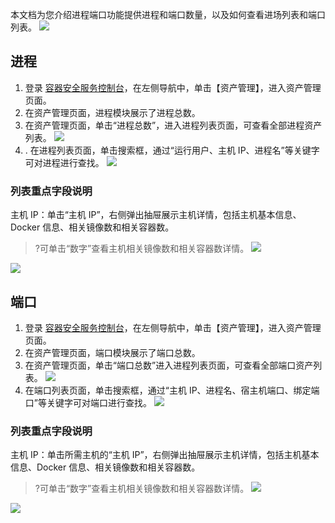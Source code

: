本文档为您介绍进程端口功能提供进程和端口数量，以及如何查看进场列表和端口列表。
![](https://main.qcloudimg.com/raw/1cd14a1f49affbc766b7712038b69190.png)

## 进程
1. 登录 [容器安全服务控制台](https://console.cloud.tencent.com/tcss)，在左侧导航中，单击【资产管理】，进入资产管理页面。
2. 在资产管理页面，进程模块展示了进程总数。
3.  在资产管理页面，单击“进程总数”，进入进程列表页面，可查看全部进程资产列表。
![](https://main.qcloudimg.com/raw/1f31f66ff963e595a69a2794dae42f38.png)
4. . 在进程列表页面，单击搜索框，通过“运行用户、主机 IP、进程名”等关键字可对进程进行查找。
![](https://main.qcloudimg.com/raw/baafd8b8072766ac59de9c16af5ef021.png)

### 列表重点字段说明
主机 IP：单击“主机 IP”，右侧弹出抽屉展示主机详情，包括主机基本信息、Docker 信息、相关镜像数和相关容器数。
>?可单击“数字”查看主机相关镜像数和相关容器数详情。
>![](https://main.qcloudimg.com/raw/b69a49611901755b7e196420bd60dd92.png)
>
![](https://main.qcloudimg.com/raw/095110a4389e6cfc032790fd9b890d49.png)

## 端口
1. 登录 [容器安全服务控制台](https://console.cloud.tencent.com/tcss)，在左侧导航中，单击【资产管理】，进入资产管理页面。
2. 在资产管理页面，端口模块展示了端口总数。
3. 在资产管理页面，单击“端口总数”进入进程列表页面，可查看全部端口资产列表。
![](https://main.qcloudimg.com/raw/3e0bd2cf6b8163b5fc8ce31b01f044bd.png)
3.  在端口列表页面，单击搜索框，通过“主机 IP、进程名、宿主机端口、绑定端口”等关键字可对端口进行查找。
![](https://main.qcloudimg.com/raw/58bfa5474f135cae0e5c7b881ac659e5.png)

### 列表重点字段说明
主机 IP：单击所需主机的“主机 IP”，右侧弹出抽屉展示主机详情，包括主机基本信息、Docker 信息、相关镜像数和相关容器数。
>?可单击“数字”查看主机相关镜像数和相关容器数详情。
>![](https://main.qcloudimg.com/raw/f3215c531c5549c475323910b07d49dd.png)
>
![](https://main.qcloudimg.com/raw/786e6feaf96386e19f28f6af4328eb60.png)
